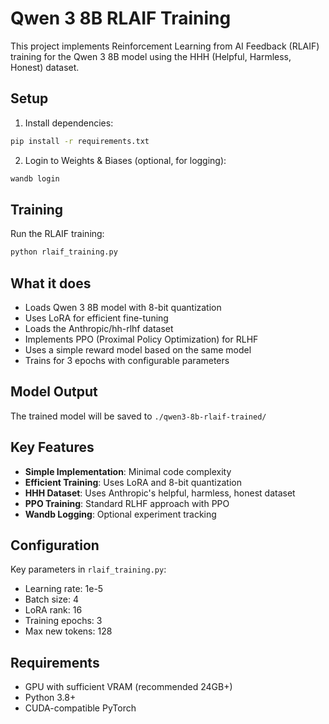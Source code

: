 # Qwen 3 8B RLAIF Training

This project implements Reinforcement Learning from AI Feedback (RLAIF) training for the Qwen 3 8B model using the HHH (Helpful, Harmless, Honest) dataset.

## Setup

1. Install dependencies:
```bash
pip install -r requirements.txt
```

2. Login to Weights & Biases (optional, for logging):
```bash
wandb login
```

## Training

Run the RLAIF training:
```bash
python rlaif_training.py
```

## What it does

- Loads Qwen 3 8B model with 8-bit quantization
- Uses LoRA for efficient fine-tuning
- Loads the Anthropic/hh-rlhf dataset
- Implements PPO (Proximal Policy Optimization) for RLHF
- Uses a simple reward model based on the same model
- Trains for 3 epochs with configurable parameters

## Model Output

The trained model will be saved to `./qwen3-8b-rlaif-trained/`

## Key Features

- **Simple Implementation**: Minimal code complexity
- **Efficient Training**: Uses LoRA and 8-bit quantization
- **HHH Dataset**: Uses Anthropic's helpful, harmless, honest dataset
- **PPO Training**: Standard RLHF approach with PPO
- **Wandb Logging**: Optional experiment tracking

## Configuration

Key parameters in `rlaif_training.py`:
- Learning rate: 1e-5
- Batch size: 4
- LoRA rank: 16
- Training epochs: 3
- Max new tokens: 128

## Requirements

- GPU with sufficient VRAM (recommended 24GB+)
- Python 3.8+
- CUDA-compatible PyTorch
